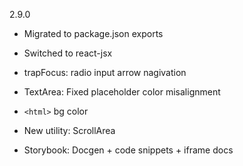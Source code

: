 2.9.0

- Migrated to package.json exports
- Switched to react-jsx

- trapFocus: radio input arrow nagivation
- TextArea: Fixed placeholder color misalignment
- `<html>` bg color

- New utility: ScrollArea
- Storybook: Docgen + code snippets + iframe docs
